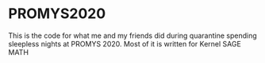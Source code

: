 # PROMYS2020
This is the code for what me and my friends did during quarantine spending sleepless nights at PROMYS 2020. 
Most of it is written for Kernel SAGE MATH
